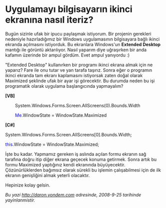 # Uygulamayı bilgisayarın ikinci ekranına nasıl iteriz? 

Bugün sizinle ufak bir ipucu paylaşmak istiyorum. Bir projenin gerekleri
nedeniyle hazırladığımız bir Windows uygulamasının bilgisayara bağlı
ikinci ekranda açılmasını istiyorduk. Bu ekranlara Windows'un **Extended
Desktop** mantığı ile görüntü aktarılıyor. Nasıl yaparım diye uğraşırken
bir anda kafamın üzerinde bir ampul gördüm. Evet ampul yanıyordu :)

"Extended Desktop" kullanırken bir programı ikinci ekrana almak için ne
yaparız? Fare ile onu tutar ve yan tarafa taşırız. Sonra eğer o
programın ikinci ekranda tam ekranı kaplamasını istiyorsak zaten doğal
olarak Maximized şeklinde ufak bir ayar işi görecektir. Bu durumda neden
bu işi programatik olarak uygulama başlangıcında yapmayalım?

**[VB]**

        System.Windows.Forms.Screen.AllScreens(0).Bounds.Width

        <span style="color: blue;">Me</span>.WindowState =
WindowState.Maximized

**[C\#]**

System.Windows.Forms.Screen.AllScreens[0].Bounds.Width;

<span style="color: blue;">this</span>.WindowState =
WindowState.Maximized;

İşte bu kadar. Yapmamız gereken iş aslında açılan formu ekranın sağ
tarafına doğru itip diğer ekrana geçecek konuma getirmek. Sonra artık bu
formu Maximized yaptığınız kendi ekranında büyüyecektir.
Çözünürlüklerden bağımsız olarak sürekli bu işlemin çalışabilmesi için
de ilk ekranın genişliğini almak yeterli olacaktır.

Hepinize kolay gelsin.


*Bu yazi http://daron.yondem.com adresinde, 2008-9-25 tarihinde yayinlanmistir.*